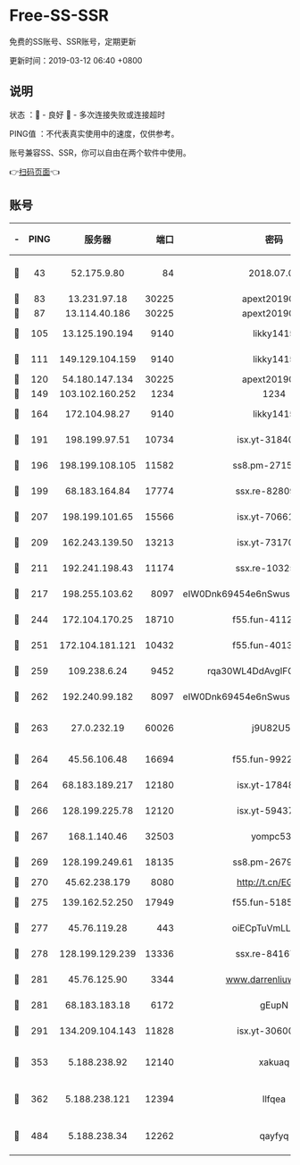 # Free-SS-SSR

免费的SS账号、SSR账号，定期更新

更新时间：2019-03-12 06:40 +0800

## 说明

状态     ：🙂 - 良好 🙁 - 多次连接失败或连接超时

PING值   ：不代表真实使用中的速度，仅供参考。

账号兼容SS、SSR，你可以自由在两个软件中使用。

👉[扫码页面](https://liesauer.github.io/Free-SS-SSR/)👈

## 账号

|-|PING|服务器|端口|密码|加密方式|区域|
|:----:|:----:|:-----:|-----:|:----:|:----:|:----:|
|🙂|43|52.175.9.80|84|2018.07.07|chacha20-ietf-poly1305|HK|
|🙂|83|13.231.97.18|30225|apext2019006|chacha20|JP|
|🙂|87|13.114.40.186|30225|apext2019006|chacha20|JP|
|🙂|105|13.125.190.194|9140|likky1415|aes-256-cfb|KR|
|🙂|111|149.129.104.159|9140|likky1415|aes-256-cfb|HK|
|🙂|120|54.180.147.134|30225|apext2019006|chacha20|KR|
|🙂|149|103.102.160.252|1234|1234|rc4-md5|JP|
|🙂|164|172.104.98.27|9140|likky1415|aes-256-cfb|JP|
|🙂|191|198.199.97.51|10734|isx.yt-31840098|aes-256-cfb|US|
|🙂|196|198.199.108.105|11582|ss8.pm-27159085|aes-256-cfb|US|
|🙂|199|68.183.164.84|17774|ssx.re-82809807|aes-256-cfb|US|
|🙂|207|198.199.101.65|15566|isx.yt-70661200|aes-256-cfb|US|
|🙂|209|162.243.139.50|13213|isx.yt-73170206|aes-256-cfb|US|
|🙂|211|192.241.198.43|11174|ssx.re-10325861|aes-256-cfb|US|
|🙂|217|198.255.103.62|8097|eIW0Dnk69454e6nSwuspv9DmS201tQ0D|aes-256-cfb|US|
|🙂|244|172.104.170.25|18710|f55.fun-41127984|aes-256-cfb|SG|
|🙂|251|172.104.181.121|10432|f55.fun-40137909|aes-256-cfb|SG|
|🙂|259|109.238.6.24|9452|rqa30WL4DdAvgIFG6Fs3znzTa|aes-256-cfb|FR|
|🙂|262|192.240.99.182|8097|eIW0Dnk69454e6nSwuspv9DmS201tQ0D|aes-256-cfb|US|
|🙂|263|27.0.232.19|60026|j9U82U53|xchacha20-ietf-poly1305|HK|
|🙂|264|45.56.106.48|16694|f55.fun-99229922|aes-256-cfb|US|
|🙂|264|68.183.189.217|12180|isx.yt-17848049|aes-256-cfb|SG|
|🙂|266|128.199.225.78|12120|isx.yt-59437690|aes-256-cfb|SG|
|🙂|267|168.1.140.46|32503|yompc535|aes-256-cfb|AU|
|🙂|269|128.199.249.61|18135|ss8.pm-26798832|aes-256-cfb|SG|
|🙂|270|45.62.238.179|8080|http://t.cn/EGJIyrl|rc4-md5|CA|
|🙂|275|139.162.52.250|17949|f55.fun-51854536|aes-256-cfb|SG|
|🙂|277|45.76.119.28|443|oiECpTuVmLLxk4Ts|aes-256-cfb|AU|
|🙂|278|128.199.129.239|13336|ssx.re-84167135|aes-256-cfb|SG|
|🙂|281|45.76.125.90|3344|www.darrenliuwei.com|aes-256-cfb|AU|
|🙂|281|68.183.183.18|6172|gEupN|aes-256-cfb|SG|
|🙂|291|134.209.104.143|11828|isx.yt-30600384|aes-256-cfb|SG|
|🙂|353|5.188.238.92|12140|xakuaq|chacha20-ietf-poly1305|BR|
|🙂|362|5.188.238.121|12394|llfqea|chacha20-ietf-poly1305|BR|
|🙂|484|5.188.238.34|12262|qayfyq|chacha20-ietf-poly1305|BR|
